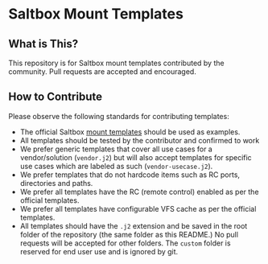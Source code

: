 # Saltbox Mount Templates

## What is This?

This repository is for Saltbox mount templates contributed by the community. Pull requests are accepted and encouraged.

## How to Contribute

Please observe the following standards for contributing templates:

- The official Saltbox [mount templates](https://github.com/saltyorg/Saltbox/tree/master/roles/remote/templates) should be used as examples.
- All templates should be tested by the contributor and confirmed to work
- We prefer generic templates that cover all use cases for a vendor/solution (`vendor.j2`) but will also accept templates for specific use cases which are labeled as such (`vendor-usecase.j2`).
- We prefer templates that do not hardcode items such as RC ports, directories and paths.
- We prefer all templates have the RC (remote control) enabled as per the official templates.
- We prefer all templates have configurable VFS cache as per the official templates.
- All templates should have the `.j2` extension and be saved in the root folder of the repository (the same folder as this README.) No pull requests will be accepted for other folders. The `custom` folder is reserved for end user use and is ignored by git.
